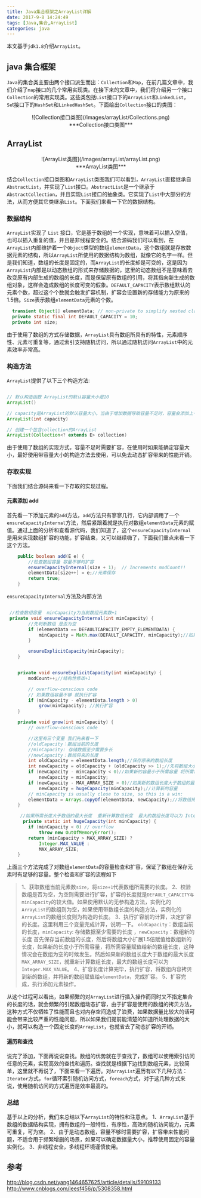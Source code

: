 ```yaml
---
title: Java集合框架之ArrayList详解
date: 2017-9-8 14:24:49 
tags: [Java,集合,ArrayList]
categories: java
---
```


本文基于`jdk1.8`介绍`ArrayList`。
## java 集合框架
`Java`的集合类主要由两个接口派生而出：`Collection`和`Map`，在前几篇文章中，我们介绍了`map`接口的几个常用实现类。在接下来的文章中，我们将介绍另一个接口`Collection`的常用实现类。这些类包括`List`接口下的`ArrayList`和`LinkedList`，`Se`t接口下的`HashSet`和`LinkedHashSet`。下面给出`Collection`接口的类图：
<center>![Collection接口类图](/images/arrayList/Collections.png)</center><center>***Collection接口类图***</center>

## ArrayList
<center>![ArrayList类图](/images/arrayList/arrayList.png)</center><center>***ArrayList类图***</center>

结合`Collection`接口类图和`ArrayList`类图我们可以看到，`ArrayList`直接继承自`AbstractList`，并实现了`List`接口。`AbstractList`是一个继承于`AbstractCollection`，并且实现`List`接口的抽象类。它实现了`List`中大部分的方法，从而方便其它类继承`List`。下面我们来看一下它的数据结构。

### 数据结构

`ArrayList`实现了 `List` 接口，它是基于数组的一个实现，意味着可以插入空值，也可以插入重复的值，并且是非线程安全的。结合源码我们可以看到，在`ArrayList`内部维护着一个`Object`类型的数组`elementData`，这个数组就是存放数据元素的结构，所以`ArrayList`所使用的数据结构为数组，就像它的名字一样。但是我们知道，数组的长度是固定的，而`ArrayList`的长度却是可变的，这是因为`ArrayList`内部是以动态数组的形式来存储数据的，这里的动态数组不是意味着去改变原有内部生成的数组的长度，而是保留原有数组的引用，将其指向新生成的数组对象，这样会造成数组的长度可变的假象。`DEFAULT_CAPACITY`表示数组默认的元素个数，超过这个个数就会触发扩容机制，扩容会设置新的存储能力为原来的1.5倍。`Size`表示数组`elementData`元素的个数。

```java
  transient Object[] elementData; // non-private to simplify nested class access
  private static final int DEFAULT_CAPACITY = 10;
  private int size;
```
由于使用了数组的方式存储数据，`ArrayList`具有数组所具有的特性，元素顺序性、元素可重复等，通过索引支持随机访问，所以通过随机访问`ArrayList`中的元素效率非常高。

### 构造方法
`ArrayList`提供了以下三个构造方法:
```java

// 默认构造函数 ArrayList的默认容量大小是10
ArrayList()

// capacity是ArrayList的默认容量大小。当由于增加数据导致容量不足时，容量会添加上一次容量大小的一半。
ArrayList(int capacity)

// 创建一个包含collection的ArrayList
ArrayList(Collection<? extends E> collection)

```
由于使用了数组的实现方式，容量不足时需要扩容，在使用时如果能确定容量大小，最好使用带容量大小的构造方法去使用，可以免去动态扩容带来的性能开销。
### 存取实现
下面我们结合源码来看一下存取的实现过程。
#### 元素添加 add
首先看一下添加元素的`add`方法，`add`方法只有寥寥几行，它内部调用了一个`ensureCapacityInternal`方法，然后紧跟着就是执行对数组`elementData`元素的赋值。通过上面的分析和查看源代码，我们知道了，这个`ensureCapacityInternal`是用来实现数组扩容的功能，扩容结束，又可以继续嗨了，下面我们重点来看一下这个方法。
```java
    public boolean add(E e) {
        //检查数组容量 容量不够时扩容
        ensureCapacityInternal(size + 1);  // Increments modCount!!
        elementData[size++] = e;//元素保存
        return true;
    }
```
`ensureCapacityInternal`方法及内部方法

```java

 //检查数组容量  minCapacity为当前数组元素数+1 
 private void ensureCapacityInternal(int minCapacity) {
        //先判断数组 是否为空
        if (elementData == DEFAULTCAPACITY_EMPTY_ELEMENTDATA) {
            minCapacity = Math.max(DEFAULT_CAPACITY, minCapacity);//如果数组为空 minCapacity取较大值
        }

        ensureExplicitCapacity(minCapacity);
    }


    private void ensureExplicitCapacity(int minCapacity) {
        modCount++;//结构性修改+1

        // overflow-conscious code
        // 如果数组容量不够 就执行扩容
        if (minCapacity - elementData.length > 0)
            grow(minCapacity); //执行扩容
    }

    private void grow(int minCapacity) {
        // overflow-conscious code

        //这里有三个变量 我们先来看一下
        //oldCapacity：数组当前的长度 
        //minCapacity: 存储数据至少需要多长 
        //newCapacity：数组将来的长度 
        int oldCapacity = elementData.length;//保存原来的数组长度
        int newCapacity = oldCapacity + (oldCapacity >> 1);//先将数组大小扩展至原来的1.5倍
        if (newCapacity - minCapacity < 0)//如果新的容量小于所需容量 将所需容量赋值给新的容量
            newCapacity = minCapacity;
        if (newCapacity - MAX_ARRAY_SIZE > 0)//如果新的数组长度大于数组的最大长度
            newCapacity = hugeCapacity(minCapacity);//计算新的容量
        // minCapacity is usually close to size, so this is a win:
        elementData = Arrays.copyOf(elementData, newCapacity);//将数组拷贝到已扩容的新数组中
    }

     //如果所需长度大于数组的最大长度  重新计算数组长度  最大的数组长度可以为 Integer.MAX_VALUE
      private static int hugeCapacity(int minCapacity) {
        if (minCapacity < 0) // overflow
            throw new OutOfMemoryError();
        return (minCapacity > MAX_ARRAY_SIZE) ?
            Integer.MAX_VALUE :
            MAX_ARRAY_SIZE;
    }

```
上面三个方法完成了对数组`elementData`的容量检查和扩容，保证了数组在保存元素时有足够的容量。整个检查和扩容的流程如下
>1、获取数组当前元素数`size`，将`size+1`代表数组所需要的长度。
2、校验数组是否为空，为空则需要进行扩容，扩容的长度就是`DEFAULT_CAPACITY与minCapacity`的较大值。如果使用默认的无参构造方法，实例化的`ArrayList`的数组则为空，如果使用带数组长度的构造方法，实例化的`ArrayList`的数组长度则为构造的长度。
3、执行扩容前的计算，决定扩容的长度。这里利用三个变量完成计算，说明一下。
`oldCapacity`：数组当前的长度，`minCapacity`: 存储数据至少需要的长度 ，`newCapacity`：数组新的长度 
首先保存当前数组的长度，然后将数组大小扩展1.5倍赋值给数组新的长度，如果新的长度小于所需容量，将所需容量赋值给新的数组长度，这种情况会在数组为空的时候发生。然后如果新的数组长度大于数组的最大长度`MAX_ARRAY_SIZE`，就重新计算数组长度，最大的数组长度可以为 `Integer.MAX_VALUE`。
4、扩容长度计算完毕，执行扩容，将数组内容拷贝到新的数组，并将新的数组赋值给`elementData`，完成扩容。
5、扩容完成，执行添加元素操作。

从这个过程可以看出，如果频繁的对`ArrayList`进行插入操作而同时又不指定集合的长度的话，就会频繁的引起数组动态扩容，由于扩容是使用的数组的拷贝方法，这种方式不仅牺牲了性能而且也对内存空间造成了浪费，如果数据量比较大的话可能会带来比较严重的性能问题，所以如果我们提前能清楚的知道所处理数据的大小，就可以构造一个固定长度的`ArrayList`，也就省去了动态扩容的开销。

#### 遍历和查找
说完了添加，下面再说说查找。数组的优势就在于查找了，数组可以使用索引访问任意的元素，实现高效的查找和遍历。查找就是根据下边找到数组元素，比较简单，这里就不再说了，下面来看一下遍历。对`ArrayList`遍历有以下几种方法：
`Iterator`方式，`for`循环索引随机访问方式，`foreach`方式，对于这几种方式来说，使用随机访问的方式遍历是效率最高的。

### 总结
基于以上的分析，我们来总结以下`ArrayList`的特性和注意点。
1、`ArrayList`基于数组的数据结构实现，拥有数组的一般特性，有序性，高效的随机访问能力，元素可重复，可为空。
2、由于是动态数组，容量不够时需要扩容，扩容带来性能问题，不适合用于频繁增删的场景，如果可以确定数据量大小，推荐使用固定的容量实例化。
3、非线程安全，多线程环境谨慎使用。

## 参考
http://blog.csdn.net/yang1464657625/article/details/59109133
http://www.cnblogs.com/leesf456/p/5308358.html